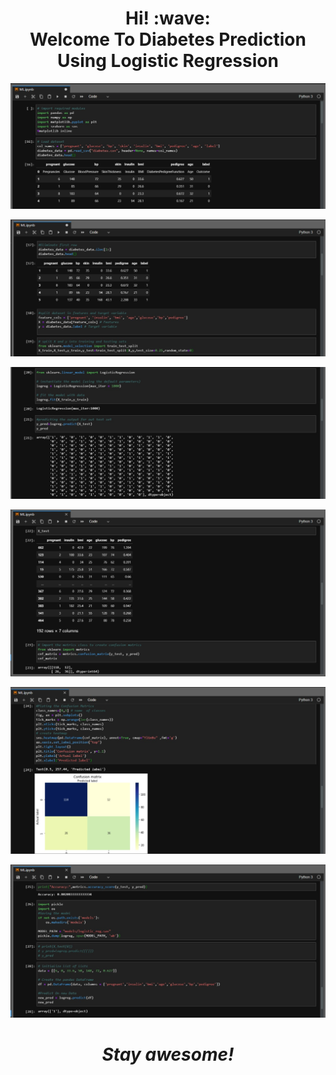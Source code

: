 <h1 align='center'> Hi! :wave:<br>
Welcome To 
Diabetes Prediction Using Logistic Regression
</h1>

![GitHub Logo](/Images/1.jpeg)

![GitHub Logo](/Images/2.jpeg)

![GitHub Logo](/Images/3.jpeg)

![GitHub Logo](/Images/4.jpeg)

![GitHub Logo](/Images/5.jpeg)

![GitHub Logo](/Images/6.jpeg)

<h1 align='center'><i>Stay awesome!</i></h1>
